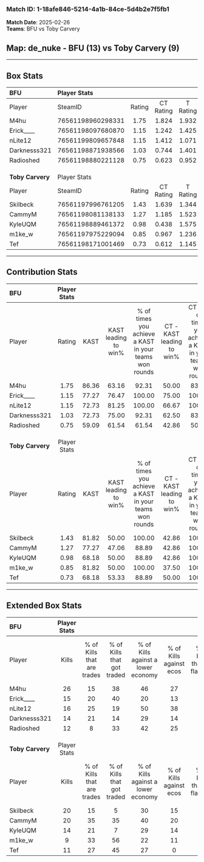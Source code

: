 ### Match ID: 1-18afe846-5214-4a1b-84ce-5d4b2e7f5fb1  
**Match Date**: 2025-02-26  
**Teams**: BFU vs Toby Carvery  

## **Map**: de_nuke - BFU (13) vs Toby Carvery (9)  
---  

## Box Stats  

| **BFU**          | Player Stats      |        |           |          |       |       |       |         |        |      |     |
| :- | :- | :-: | :-: | :-: | :-: | :-: | :-: | :-: | :-: | :-: | :-: |
| Player           | SteamID           | Rating | CT Rating | T Rating | KAST  |  ADR  | Kills | Assists | Deaths | K/D  | HS% |
| M4hu             | 76561198960298331 |  1.75  |   1.824   |  1.932   | 86.36 | 121.8 |  26   |    8    |   16   | 1.63 | 38  |
| Erick____        | 76561198097680870 |  1.15  |   1.242   |  1.425   | 77.27 | 82.2  |  15   |    8    |   15   | 1.00 | 26  |
| nLite12          | 76561199809657848 |  1.15  |   1.412   |  1.071   | 72.73 | 81.4  |  16   |    6    |   15   | 1.07 | 62  |
| Darknesss321     | 76561198871938566 |  1.03  |   0.744   |  1.401   | 72.73 | 59.1  |  14   |    4    |   13   | 1.08 | 50  |
| Radioshed        | 76561198880221128 |  0.75  |   0.623   |  0.952   | 59.09 | 55.6  |  12   |    4    |   17   | 0.71 | 25  |
|                  |                   |        |           |          |       |       |       |         |        |      |     |
|                  |                   |        |           |          |       |       |       |         |        |      |     |
|                  |                   |        |           |          |       |       |       |         |        |      |     |
| **Toby Carvery** | Player Stats      |        |           |          |       |       |       |         |        |      |     |
| Player           | SteamID           | Rating | CT Rating | T Rating | KAST  |  ADR  | Kills | Assists | Deaths | K/D  | HS% |
| Skilbeck         | 76561197996761205 |  1.43  |   1.639   |  1.344   | 81.82 | 93.5  |  20   |    5    |   14   | 1.43 | 60  |
| CammyM           | 76561198081138133 |  1.27  |   1.185   |  1.523   | 77.27 | 90.0  |  20   |    2    |   18   | 1.11 | 30  |
| KyleUQM          | 76561198889461372 |  0.98  |   0.438   |  1.575   | 68.18 | 72.6  |  14   |    5    |   16   | 0.88 |  7  |
| m1ke_w           | 76561197975229094 |  0.85  |   0.967   |  1.236   | 81.82 | 82.6  |   9   |    7    |   19   | 0.47 | 55  |
| Tef              | 76561198171001469 |  0.73  |   0.612   |  1.145   | 68.18 | 46.8  |  11   |    6    |   18   | 0.61 | 36  |
---  

## Contribution Stats  

| **BFU**          | Player Stats |       |                      |                                                        |                           |                                                             |                          |                                                            |
| :- | :-: | :-: | :-: | :-: | :-: | :-: | :-: | :-: |
| Player           |    Rating    | KAST  | KAST leading to win% | % of times you achieve a KAST in your teams won rounds | CT - KAST leading to win% | CT - % of times you achieve a KAST in your teams won rounds | T - KAST leading to win% | T - % of times you achieve a KAST in your teams won rounds |
| M4hu             |     1.75     | 86.36 |        63.16         |                         92.31                          |           50.00           |                            83.33                            |          77.78           |                           100.00                           |
| Erick____        |     1.15     | 77.27 |        76.47         |                         100.00                         |           75.00           |                           100.00                            |          77.78           |                           100.00                           |
| nLite12          |     1.15     | 72.73 |        81.25         |                         100.00                         |           66.67           |                           100.00                            |          100.00          |                           100.00                           |
| Darknesss321     |     1.03     | 72.73 |        75.00         |                         92.31                          |           62.50           |                            83.33                            |          87.50           |                           100.00                           |
| Radioshed        |     0.75     | 59.09 |        61.54         |                         61.54                          |           42.86           |                            50.00                            |          83.33           |                           71.43                            |
|                  |              |       |                      |                                                        |                           |                                                             |                          |                                                            |
|                  |              |       |                      |                                                        |                           |                                                             |                          |                                                            |
|                  |              |       |                      |                                                        |                           |                                                             |                          |                                                            |
| **Toby Carvery** | Player Stats |       |                      |                                                        |                           |                                                             |                          |                                                            |
| Player           |    Rating    | KAST  | KAST leading to win% | % of times you achieve a KAST in your teams won rounds | CT - KAST leading to win% | CT - % of times you achieve a KAST in your teams won rounds | T - KAST leading to win% | T - % of times you achieve a KAST in your teams won rounds |
| Skilbeck         |     1.43     | 81.82 |        50.00         |                         100.00                         |           42.86           |                           100.00                            |          54.55           |                           100.00                           |
| CammyM           |     1.27     | 77.27 |        47.06         |                         88.89                          |           42.86           |                           100.00                            |          50.00           |                           83.33                            |
| KyleUQM          |     0.98     | 68.18 |        50.00         |                         88.89                          |           42.86           |                           100.00                            |          55.56           |                           83.33                            |
| m1ke_w           |     0.85     | 81.82 |        50.00         |                         100.00                         |           37.50           |                           100.00                            |          60.00           |                           100.00                           |
| Tef              |     0.73     | 68.18 |        53.33         |                         88.89                          |           50.00           |                           100.00                            |          55.56           |                           83.33                            |
---  

## Extended Box Stats  

| **BFU**          | Player Stats |                            |                            |                                    |                         |                              |                                 |        |                             |                                     |                          |                               |                            |
| :- | :-: | :-: | :-: | :-: | :-: | :-: | :-: | :-: | :-: | :-: | :-: | :-: | :-: |
| Player           |    Kills     | % of Kills that are trades | % of Kills that got traded | % of Kills against a lower economy | % of Kills against ecos | % of Kills that are flawless | % of Kills that are close duels | Deaths | % of Deaths that get traded | % of Deaths against a lower economy | % of Deaths against ecos | % of Deaths that are flawless | % of Deaths that are close |
| M4hu             |      26      |             15             |             38             |                 46                 |           27            |              65              |                8                |   16   |             31              |                 25                  |            6             |              69               |             0              |
| Erick____        |      15      |             20             |             40             |                 20                 |           13            |              47              |                0                |   15   |             47              |                 27                  |            13            |              47               |             0              |
| nLite12          |      16      |             25             |             19             |                 50                 |           38            |              75              |                0                |   15   |             27              |                 40                  |            20            |              80               |             7              |
| Darknesss321     |      14      |             21             |             14             |                 29                 |           14            |              93              |                7                |   13   |             15              |                 31                  |            8             |              92               |             0              |
| Radioshed        |      12      |             8              |             33             |                 42                 |           25            |              83              |                8                |   17   |              6              |                 18                  |            0             |              82               |             0              |
|                  |              |                            |                            |                                    |                         |                              |                                 |        |                             |                                     |                          |                               |                            |
|                  |              |                            |                            |                                    |                         |                              |                                 |        |                             |                                     |                          |                               |                            |
|                  |              |                            |                            |                                    |                         |                              |                                 |        |                             |                                     |                          |                               |                            |
| **Toby Carvery** | Player Stats |                            |                            |                                    |                         |                              |                                 |        |                             |                                     |                          |                               |                            |
| Player           |    Kills     | % of Kills that are trades | % of Kills that got traded | % of Kills against a lower economy | % of Kills against ecos | % of Kills that are flawless | % of Kills that are close duels | Deaths | % of Deaths that get traded | % of Deaths against a lower economy | % of Deaths against ecos | % of Deaths that are flawless | % of Deaths that are close |
| Skilbeck         |      20      |             15             |             5              |                 30                 |           15            |              80              |                0                |   14   |             21              |                 14                  |            0             |              71               |             7              |
| CammyM           |      20      |             35             |             35             |                 40                 |           20            |              75              |                5                |   18   |             22              |                 22                  |            6             |              61               |             6              |
| KyleUQM          |      14      |             21             |             7              |                 29                 |           14            |              64              |                0                |   16   |             25              |                 19                  |            0             |              94               |             0              |
| m1ke_w           |      9       |             33             |             56             |                 22                 |           11            |              56              |                0                |   19   |             37              |                 16                  |            5             |              68               |             11             |
| Tef              |      11      |             27             |             45             |                 27                 |            0            |              73              |                0                |   18   |             39              |                 17                  |            6             |              78               |             0              |
